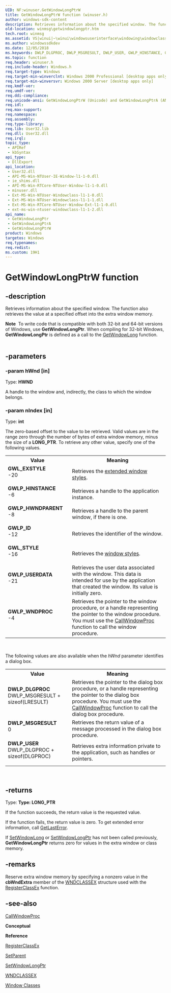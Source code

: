 ```yaml
---
UID: NF:winuser.GetWindowLongPtrW
title: GetWindowLongPtrW function (winuser.h)
author: windows-sdk-content
description: Retrieves information about the specified window. The function also retrieves the value at a specified offset into the extra window memory.
old-location: winmsg\getwindowlongptr.htm
tech.root: winmsg
ms.assetid: VS|winui|~\winui\windowsuserinterface\windowing\windowclasses\windowclassreference\windowclassfunctions\getwindowlongptr.htm
ms.author: windowssdkdev
ms.date: 12/05/2018
ms.keywords: DWLP_DLGPROC, DWLP_MSGRESULT, DWLP_USER, GWLP_HINSTANCE, GWLP_HWNDPARENT, GWLP_ID, GWLP_USERDATA, GWLP_WNDPROC, GWL_EXSTYLE, GWL_STYLE, GetWindowLongPtr, GetWindowLongPtr function [Windows and Messages], GetWindowLongPtrA, GetWindowLongPtrW, _win32_GetWindowLongPtr, _win32_getwindowlongptr_cpp, winmsg.getwindowlongptr, winui._win32_getwindowlongptr, winuser/GetWindowLongPtr, winuser/GetWindowLongPtrA, winuser/GetWindowLongPtrW
ms.topic: function
req.header: winuser.h
req.include-header: Windows.h
req.target-type: Windows
req.target-min-winverclnt: Windows 2000 Professional [desktop apps only]
req.target-min-winversvr: Windows 2000 Server [desktop apps only]
req.kmdf-ver: 
req.umdf-ver: 
req.ddi-compliance: 
req.unicode-ansi: GetWindowLongPtrW (Unicode) and GetWindowLongPtrA (ANSI)
req.idl: 
req.max-support: 
req.namespace: 
req.assembly: 
req.type-library: 
req.lib: User32.lib
req.dll: User32.dll
req.irql: 
topic_type:
 - APIRef
 - kbSyntax
api_type:
 - DllExport
api_location:
 - User32.dll
 - API-MS-Win-NTUser-IE-Window-l1-1-0.dll
 - ie_shims.dll
 - API-MS-Win-RTCore-NTUser-Window-l1-1-0.dll
 - minuser.dll
 - Ext-MS-Win-NTUser-Windowclass-l1-1-0.dll
 - Ext-MS-Win-NTUser-Windowclass-l1-1-1.dll
 - Ext-MS-Win-RTCore-NTUser-Window-Ext-l1-1-0.dll
 - ext-ms-win-ntuser-windowclass-l1-1-2.dll
api_name:
 - GetWindowLongPtr
 - GetWindowLongPtrA
 - GetWindowLongPtrW
product: Windows
targetos: Windows
req.typenames: 
req.redist: 
ms.custom: 19H1
---
```


# GetWindowLongPtrW function


## -description


Retrieves information about the specified window. The function also retrieves the value at a specified offset into the extra window memory. 
<div class="alert"><b>Note</b>  To write code that is compatible with both 32-bit and 64-bit versions of Windows, use <b>GetWindowLongPtr</b>. When compiling for 32-bit Windows, <b>GetWindowLongPtr</b> is defined as a call to the <a href="https://docs.microsoft.com/windows/desktop/api/winuser/nf-winuser-getwindowlonga">GetWindowLong</a> function.</div><div> </div>

## -parameters




### -param hWnd [in]

Type: <b>HWND</b>

A handle to the window and, indirectly, the class to which the window belongs.


### -param nIndex [in]

Type: <b>int</b>

The zero-based offset to the value to be retrieved. Valid values are in the range zero through the number of bytes of extra window memory, minus the size of a <b>LONG_PTR</b>. To retrieve any other value, specify one of the following values.

<table>
<tr>
<th>Value</th>
<th>Meaning</th>
</tr>
<tr>
<td width="40%"><a id="GWL_EXSTYLE"></a><a id="gwl_exstyle"></a><dl>
<dt><b>GWL_EXSTYLE</b></dt>
<dt>-20</dt>
</dl>
</td>
<td width="60%">
Retrieves the <a href="https://docs.microsoft.com/windows/desktop/winmsg/extended-window-styles">extended window styles</a>. 

</td>
</tr>
<tr>
<td width="40%"><a id="GWLP_HINSTANCE"></a><a id="gwlp_hinstance"></a><dl>
<dt><b>GWLP_HINSTANCE</b></dt>
<dt>-6</dt>
</dl>
</td>
<td width="60%">
Retrieves a handle to the application instance.

</td>
</tr>
<tr>
<td width="40%"><a id="GWLP_HWNDPARENT"></a><a id="gwlp_hwndparent"></a><dl>
<dt><b>GWLP_HWNDPARENT</b></dt>
<dt>-8</dt>
</dl>
</td>
<td width="60%">
Retrieves a handle to the parent window, if there is one.

</td>
</tr>
<tr>
<td width="40%"><a id="GWLP_ID"></a><a id="gwlp_id"></a><dl>
<dt><b>GWLP_ID</b></dt>
<dt>-12</dt>
</dl>
</td>
<td width="60%">
Retrieves the identifier of the window.

</td>
</tr>
<tr>
<td width="40%"><a id="GWL_STYLE"></a><a id="gwl_style"></a><dl>
<dt><b>GWL_STYLE</b></dt>
<dt>-16</dt>
</dl>
</td>
<td width="60%">
Retrieves the <a href="https://docs.microsoft.com/windows/desktop/winmsg/window-styles">window styles</a>.

</td>
</tr>
<tr>
<td width="40%"><a id="GWLP_USERDATA"></a><a id="gwlp_userdata"></a><dl>
<dt><b>GWLP_USERDATA</b></dt>
<dt>-21</dt>
</dl>
</td>
<td width="60%">
Retrieves the user data associated with the window. This data is intended for use by the application that created the window. Its value is initially zero.

</td>
</tr>
<tr>
<td width="40%"><a id="GWLP_WNDPROC"></a><a id="gwlp_wndproc"></a><dl>
<dt><b>GWLP_WNDPROC</b></dt>
<dt>-4</dt>
</dl>
</td>
<td width="60%">
Retrieves the pointer to the window procedure, or a handle representing the pointer to the window procedure. You must use the <a href="https://docs.microsoft.com/windows/desktop/api/winuser/nf-winuser-callwindowproca">CallWindowProc</a> function to call the window procedure.

</td>
</tr>
</table>
 


The following values are also available when the <i>hWnd</i> parameter identifies a dialog box.



<table>
<tr>
<th>Value</th>
<th>Meaning</th>
</tr>
<tr>
<td width="40%"><a id="DWLP_DLGPROC"></a><a id="dwlp_dlgproc"></a><dl>
<dt><b>DWLP_DLGPROC</b></dt>
<dt>DWLP_MSGRESULT + sizeof(LRESULT)</dt>
</dl>
</td>
<td width="60%">
Retrieves the pointer to the dialog box procedure, or a handle representing the pointer to the dialog box procedure. You must use the <a href="https://docs.microsoft.com/windows/desktop/api/winuser/nf-winuser-callwindowproca">CallWindowProc</a> function to call the dialog box procedure.

</td>
</tr>
<tr>
<td width="40%"><a id="DWLP_MSGRESULT"></a><a id="dwlp_msgresult"></a><dl>
<dt><b>DWLP_MSGRESULT</b></dt>
<dt>0</dt>
</dl>
</td>
<td width="60%">
Retrieves the return value of a message processed in the dialog box procedure.

</td>
</tr>
<tr>
<td width="40%"><a id="DWLP_USER"></a><a id="dwlp_user"></a><dl>
<dt><b>DWLP_USER</b></dt>
<dt>DWLP_DLGPROC + sizeof(DLGPROC)</dt>
</dl>
</td>
<td width="60%">
Retrieves extra information private to the application, such as handles or pointers.

</td>
</tr>
</table>
 


## -returns



Type: <strong>Type: <b>LONG_PTR</b>
</strong>

If the function succeeds, the return value is the requested value.

If the function fails, the return value is zero. To get extended error information, call <a href="https://docs.microsoft.com/windows/desktop/api/errhandlingapi/nf-errhandlingapi-getlasterror">GetLastError</a>. 

If <a href="https://docs.microsoft.com/windows/desktop/api/winuser/nf-winuser-setwindowlonga">SetWindowLong</a> or <a href="https://docs.microsoft.com/windows/desktop/api/winuser/nf-winuser-setwindowlongptra">SetWindowLongPtr</a> has not been called previously, <b>GetWindowLongPtr</b> returns zero for values in the extra window or class memory.




## -remarks



Reserve extra window memory by specifying a nonzero value in the 
				<b>cbWndExtra</b> member of the <a href="https://docs.microsoft.com/windows/desktop/api/winuser/ns-winuser-tagwndclassexa">WNDCLASSEX</a> structure used with the <a href="https://docs.microsoft.com/windows/desktop/api/winuser/nf-winuser-registerclassexa">RegisterClassEx</a> function. 




## -see-also




<a href="https://docs.microsoft.com/windows/desktop/api/winuser/nf-winuser-callwindowproca">CallWindowProc</a>



<b>Conceptual</b>



<b>Reference</b>



<a href="https://docs.microsoft.com/windows/desktop/api/winuser/nf-winuser-registerclassexa">RegisterClassEx</a>



<a href="https://docs.microsoft.com/windows/desktop/api/winuser/nf-winuser-setparent">SetParent</a>



<a href="https://docs.microsoft.com/windows/desktop/api/winuser/nf-winuser-setwindowlongptra">SetWindowLongPtr</a>



<a href="https://docs.microsoft.com/windows/desktop/api/winuser/ns-winuser-tagwndclassexa">WNDCLASSEX</a>



<a href="https://docs.microsoft.com/windows/desktop/winmsg/window-classes">Window Classes</a>
 

 


